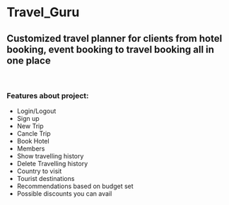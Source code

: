 # Travel_Guru
<h2>Customized travel planner for clients from hotel booking, event booking to travel booking all in one place</h3>
</br>
<h3>Features about project:</h3>
<ul>
  <li>Login/Logout</li>
  <li>Sign up</li>
  <li>New Trip</li>

  <li>Cancle Trip</li>
  <li>Book Hotel</li>
  <li>Members</li>
  <li>Show travelling history</li>
  <li>Delete Travelling history</li>
  <li>Country to visit</li>
  <li>Tourist destinations</li>
  <li>Recommendations based on budget set</li>
  <li>Possible discounts you can avail</li>
</ul>
